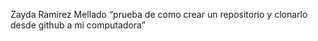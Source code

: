 Zayda Ramirez Mellado “prueba de como crear un repositorio y clonarlo desde github a mi computadora”